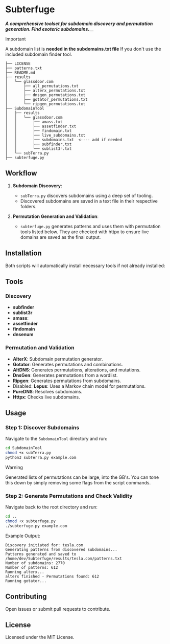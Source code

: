 # Subterfuge
_**A comprehensive toolset for subdomain discovery and permutation generation. Find esoteric subdomains.**___



> [!IMPORTANT]  
> A subdomain list is **needed in the subdomains.txt file**
> If you don't use the included subdomain finder tool.
```
├── LICENSE
├── patterns.txt
├── README.md
├── results
│   └── glassdoor.com
│       ├── all_permutations.txt
│       ├── alterx_permutations.txt
│       ├── dnsgen_permutations.txt
│       ├── gotator_permutations.txt
│       └── ripgen_permutations.txt
├── SubdomainTool
│   ├── results
│   │   └── glassdoor.com
│   │       ├── amass.txt
│   │       ├── assetfinder.txt
│   │       ├── findomain.txt
│   │       ├── live_subdomains.txt
│   │       ├── subdomains.txt  <---- add if needed
│   │       ├── subfinder.txt
│   │       └── sublist3r.txt
│   └── subTerra.py
├── subterfuge.py

```

## Workflow

1. **Subdomain Discovery**:
    - `subTerra.py` discovers subdomains using a deep set of tooling.
    - Discovered subdomains are saved in a text file in their respective folders.

2. **Permutation Generation and Validation**:
    - `subterfuge.py` generates patterns and uses them with permutation tools listed below. They are checked with httpx to ensure live domains are saved as the final output.

## Installation

Both scripts will automatically install necessary tools if not already installed:

## Tools

### Discovery
- **subfinder**
- **sublist3r**
- **amass**: 
- **assetfinder**
- **findomain**
- **dnsenum**

### Permutation and Validation
- **AlterX**: Subdomain permutation generator.
- **Gotator**: Generates permutations and combinations.
- **AltDNS**: Generates permutations, alterations, and mutations.
- **DnsGen**: Generates permutations from a wordlist.
- **Ripgen**: Generates permutations from subdomains.
- Disabled: **Lepus**: Uses a Markov chain model for permutations.
- **PureDNS**: Resolves subdomains.
- **Httpx**: Checks live subdomains.

## Usage

### Step 1: Discover Subdomains

Navigate to the `SubdomainTool` directory and run:
```bash
cd SubdomainTool
chmod +x subTerra.py
python3 subTerra.py example.com
```

> [!WARNING]  
> Generated lists of permutations can be large, into the GB's.
> You can tone this down by simply removing some flags from the script commands.

### Step 2: Generate Permutations and Check Validity

Navigate back to the root directory and run:
```bash
cd ..
chmod +x subterfuge.py
./subterfuge.py example.com
```

Example Output:
```
Discovery initiated for: tesla.com
Generating patterns from discovered subdomains...
Patterns generated and saved to /home/dev/Subterfuge/results/tesla.com/patterns.txt
Number of subdomains: 2770
Number of patterns: 612
Running alterx...
alterx finished - Permutations found: 612
Running gotator...
```


## Contributing

Open issues or submit pull requests to contribute.

## License

Licensed under the MIT License.
